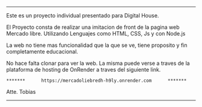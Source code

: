 
***********

Este es un proyecto individual presentado para Digital House.

El Proyecto consta de realizar una imitacion de front de la pagina web Mercado libre. Utilizando Lenguajes como HTML, CSS, Js y con Node.js

La web no tiene mas funcionalidad que la que se ve, tiene proposito y fin completamente educacional.

No hace falta clonar para ver la web. La misma puede verse a traves de la plataforma de hosting de OnRender a traves del siguiente link.

    *******      https://mercadoliebredh-h9ly.onrender.com      *******

Atte. Tobias

***********
